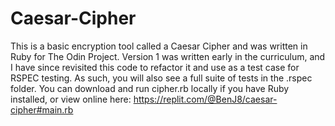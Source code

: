 # Caesar-Cipher
This is a basic encryption tool called a Caesar Cipher and was written in Ruby for The Odin Project. Version 1 was written early in the curriculum, and I have since revisited this code to refactor it and use as a test case for RSPEC testing. As such, you will also see a full suite of tests in the .rspec folder.
You can download and run cipher.rb locally if you have Ruby installed, or view online here: https://replit.com/@BenJ8/caesar-cipher#main.rb